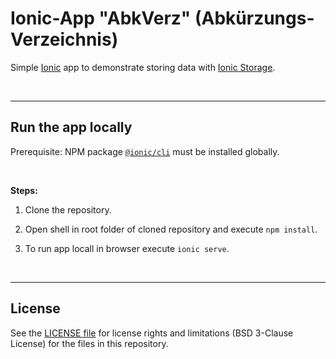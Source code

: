 # Ionic-App "AbkVerz" (Abkürzungs-Verzeichnis) #

Simple [Ionic](https://ionicframework.com) app to demonstrate storing data
with [Ionic Storage](https://ionicframework.com/docs/angular/storage#ionic-storage).

<br>

----
## Run the app locally ##

Prerequisite: NPM package [`@ionic/cli`](https://www.npmjs.com/package/@ionic/cli) must be installed globally.

<br>

**Steps:**

1. Clone the repository.

2. Open shell in root folder of cloned repository and execute `npm install`.

3. To run app locall in browser execute `ionic serve`.

<br>

----
## License ##

See the [LICENSE file](LICENSE.md) for license rights and limitations (BSD 3-Clause License) for the files in this repository.
